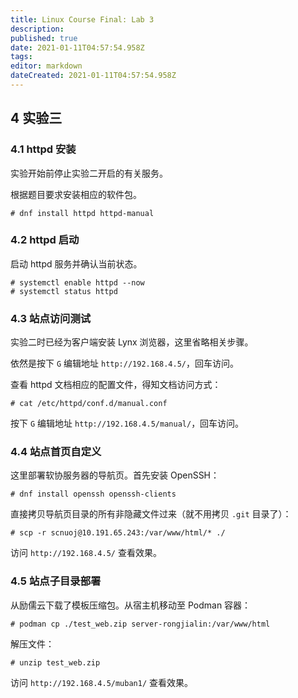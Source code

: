 ```yaml
---
title: Linux Course Final: Lab 3
description: 
published: true
date: 2021-01-11T04:57:54.958Z
tags: 
editor: markdown
dateCreated: 2021-01-11T04:57:54.958Z
---
```


## 4 实验三

### 4.1 httpd 安装

实验开始前停止实验二开启的有关服务。

根据题目要求安装相应的软件包。

```
# dnf install httpd httpd-manual
```

### 4.2 httpd 启动

启动 httpd 服务并确认当前状态。

```
# systemctl enable httpd --now
# systemctl status httpd
```

### 4.3 站点访问测试

实验二时已经为客户端安装 Lynx 浏览器，这里省略相关步骤。

依然是按下 `G` 编辑地址 `http://192.168.4.5/`，回车访问。

查看 httpd 文档相应的配置文件，得知文档访问方式：

```
# cat /etc/httpd/conf.d/manual.conf
```

按下 `G` 编辑地址 `http://192.168.4.5/manual/`，回车访问。

### 4.4 站点首页自定义

这里部署软协服务器的导航页。首先安装 OpenSSH：

```
# dnf install openssh openssh-clients
```

直接拷贝导航页目录的所有非隐藏文件过来（就不用拷贝 `.git` 目录了）：

```
# scp -r scnuoj@10.191.65.243:/var/www/html/* ./
```

访问 `http://192.168.4.5/` 查看效果。

### 4.5 站点子目录部署

从励儒云下载了模板压缩包。从宿主机移动至 Podman 容器：

```
# podman cp ./test_web.zip server-rongjialin:/var/www/html
```

解压文件：

```
# unzip test_web.zip
```

访问 `http://192.168.4.5/muban1/` 查看效果。